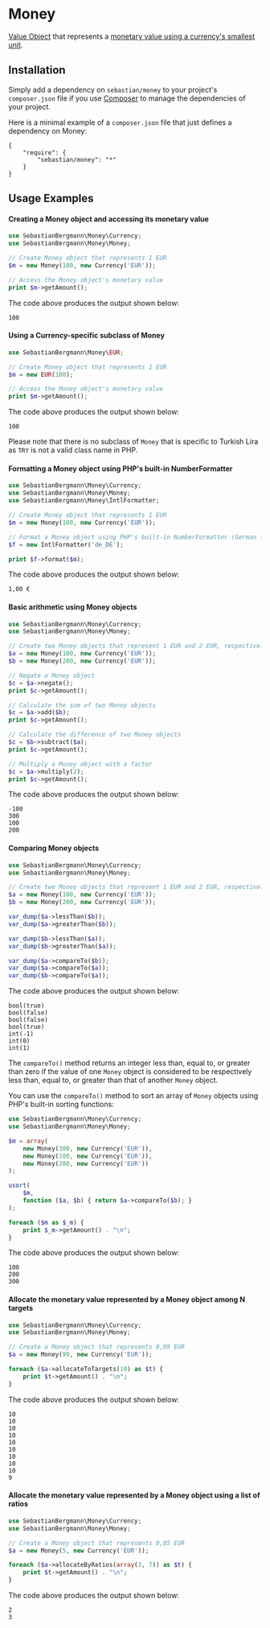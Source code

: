 
# Money

[Value Object](http://martinfowler.com/bliki/ValueObject.html) that represents a [monetary value using a currency's smallest unit](http://martinfowler.com/eaaCatalog/money.html).

## Installation

Simply add a dependency on `sebastian/money` to your project's `composer.json` file if you use [Composer](http://getcomposer.org/) to manage the dependencies of your project.

Here is a minimal example of a `composer.json` file that just defines a dependency on Money:

    {
        "require": {
            "sebastian/money": "*"
        }
    }

## Usage Examples

#### Creating a Money object and accessing its monetary value

```php
use SebastianBergmann\Money\Currency;
use SebastianBergmann\Money\Money;

// Create Money object that represents 1 EUR
$m = new Money(100, new Currency('EUR'));

// Access the Money object's monetary value
print $m->getAmount();
```

The code above produces the output shown below:

    100

#### Using a Currency-specific subclass of Money

```php
use SebastianBergmann\Money\EUR;

// Create Money object that represents 1 EUR
$m = new EUR(100);

// Access the Money object's monetary value
print $m->getAmount();
```

The code above produces the output shown below:

    100

Please note that there is no subclass of `Money` that is specific to Turkish Lira as `TRY` is not a valid class name in PHP.

#### Formatting a Money object using PHP's built-in NumberFormatter

```php
use SebastianBergmann\Money\Currency;
use SebastianBergmann\Money\Money;
use SebastianBergmann\Money\IntlFormatter;

// Create Money object that represents 1 EUR
$m = new Money(100, new Currency('EUR'));

// Format a Money object using PHP's built-in NumberFormatter (German locale)
$f = new IntlFormatter('de_DE');

print $f->format($m);
```

The code above produces the output shown below:

    1,00 €

#### Basic arithmetic using Money objects

```php
use SebastianBergmann\Money\Currency;
use SebastianBergmann\Money\Money;

// Create two Money objects that represent 1 EUR and 2 EUR, respectively
$a = new Money(100, new Currency('EUR'));
$b = new Money(200, new Currency('EUR'));

// Negate a Money object
$c = $a->negate();
print $c->getAmount();

// Calculate the sum of two Money objects
$c = $a->add($b);
print $c->getAmount();

// Calculate the difference of two Money objects
$c = $b->subtract($a);
print $c->getAmount();

// Multiply a Money object with a factor
$c = $a->multiply(2);
print $c->getAmount();
```

The code above produces the output shown below:

    -100
    300
    100
    200

#### Comparing Money objects

```php
use SebastianBergmann\Money\Currency;
use SebastianBergmann\Money\Money;

// Create two Money objects that represent 1 EUR and 2 EUR, respectively
$a = new Money(100, new Currency('EUR'));
$b = new Money(200, new Currency('EUR'));

var_dump($a->lessThan($b));
var_dump($a->greaterThan($b));

var_dump($b->lessThan($a));
var_dump($b->greaterThan($a));

var_dump($a->compareTo($b));
var_dump($a->compareTo($a));
var_dump($b->compareTo($a));
```

The code above produces the output shown below:

    bool(true)
    bool(false)
    bool(false)
    bool(true)
    int(-1)
    int(0)
    int(1)

The `compareTo()` method returns an integer less than, equal to, or greater than
zero if the value of one `Money` object is considered to be respectively less
than, equal to, or greater than that of another `Money` object.

You can use the `compareTo()` method to sort an array of `Money` objects using
PHP's built-in sorting functions:

```php
use SebastianBergmann\Money\Currency;
use SebastianBergmann\Money\Money;

$m = array(
    new Money(300, new Currency('EUR')),
    new Money(100, new Currency('EUR')),
    new Money(200, new Currency('EUR'))
);

usort(
    $m,
    function ($a, $b) { return $a->compareTo($b); }
);

foreach ($m as $_m) {
    print $_m->getAmount() . "\n";
}
```

The code above produces the output shown below:

    100
    200
    300

#### Allocate the monetary value represented by a Money object among N targets

```php
use SebastianBergmann\Money\Currency;
use SebastianBergmann\Money\Money;

// Create a Money object that represents 0,99 EUR
$a = new Money(99, new Currency('EUR'));

foreach ($a->allocateToTargets(10) as $t) {
    print $t->getAmount() . "\n";
}
```

The code above produces the output shown below:

    10
    10
    10
    10
    10
    10
    10
    10
    10
    9

#### Allocate the monetary value represented by a Money object using a list of ratios

```php
use SebastianBergmann\Money\Currency;
use SebastianBergmann\Money\Money;

// Create a Money object that represents 0,05 EUR
$a = new Money(5, new Currency('EUR'));

foreach ($a->allocateByRatios(array(3, 7)) as $t) {
    print $t->getAmount() . "\n";
}
```

The code above produces the output shown below:

    2
    3
